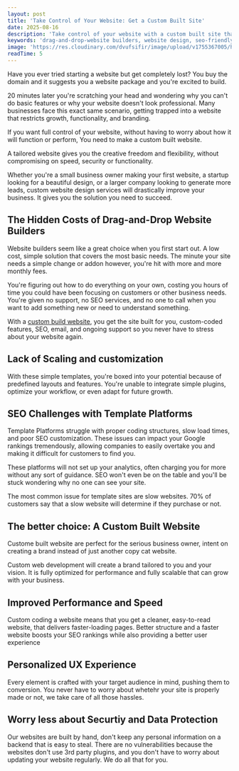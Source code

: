 ```yaml
---
layout: post
title: 'Take Control of Your Website: Get a Custom Built Site'
date: 2025-08-16
description: 'Take control of your website with a custom built site that is specifically designed for SEO, security, and design. Discover the benefits of working with experts that engineer your website tailored for user experience.'
keywords: 'drag-and-drop-website builders, website design, seo-friendly website, professional web development company, unique website design, benefits of a custom website, custom vs template website, custom web development, future-proof web solutions'
image: 'https://res.cloudinary.com/dvufsifir/image/upload/v1755367005/hidden_it3avj.webp'
readTime: 5
---
```



Have you ever tried starting a website but get completely lost? You buy the domain and it suggests you a website package and you're excited to build. 

20 minutes later you're scratching your head and wondering why you can't do basic features or why your website doesn't look professional. Many businesses face this exact same scenario, getting trapped into a website that restricts growth, functionality, and branding. 

If you want full control of your website, without having to worry about how it will function or perform, You need to make a custom built website. 

A tailored website gives you the creative freedom and flexibility, without compromising on speed, security or functionality. 

Whether you're a small business owner making your first website, a startup looking for a beautiful design, or a larger company looking to generate more leads, custom website design services will drastically improve your business. It gives you the solution you need to succeed.

## **The Hidden Costs of Drag-and-Drop Website Builders**

Website builders seem like a great choice when you first start out. A low cost, simple solution that covers the most basic needs. The minute your site needs a simple change or addon however, you're hit with more and more monthly fees. 

You're figuring out how to do everything on your own, costing you hours of time you could have been focusing on customers or other business needs. You're given no support, no SEO services, and no one to call when you want to add something new or need to understand something. 

With a <a href="https://www.devonus.com/contact" target="_blank" rel="noopener noreferrer">custom build website</a>, you get the site built for you, custom-coded features, SEO, email, and ongoing support so you never have to stress about your website again.

## **Lack of Scaling and customization**
With these simple templates, you're boxed into your potential because of predefined layouts and features. You're unable to integrate simple plugins, optimize your workflow, or even adapt for future growth. 

## **SEO Challenges with Template Platforms**
Template Platforms struggle with proper coding structures, slow load times, and poor SEO customization. These issues can impact your Google rankings tremendously, allowing companies to easily overtake you and making it difficult for customers to find you. 

These platforms will not set up your analytics, often charging you for more without any sort of guidance. SEO won't even be on the table and you'll be stuck wondering why no one can see your site. 

The most common issue for template sites are slow websites. 70% of customers say that a slow website will determine if they purchase or not. 

## **The better choice: A Custom Built Website**
Custome built website are perfect for the serious business owner, intent on creating a brand instead of just another copy cat website. 

Custom web development will create a brand tailored to you and your vision. It is fully optimized for performance and fully scalable that can grow with your business. 

## **Improved Performance and Speed**
Custom coding a website means that you get a cleaner, easy-to-read website, that delivers faster-loading pages. Better structure and a faster website boosts your SEO rankings while also providing a better user experience

## **Personalized UX Experience**
Every element is crafted with your target audience in mind, pushing them to conversion. You never have to worry about whetehr your site is properly made or not, we take care of all those hassles.

## **Worry less about Securtiy and Data Protection**
Our websites are built by hand, don't keep any personal information on a backend that is easy to steal. There are no vulnerabilities because the websites don't use 3rd party plugins, and you don't have to worry about updating your website regularly. We do all that for you. 


